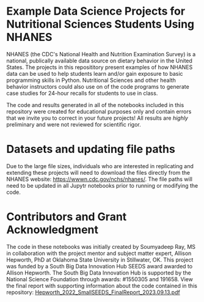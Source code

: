 # Example Data Science Projects for Nutritional Sciences Students Using NHANES
NHANES (the CDC's National Health and Nutrition Examination Survey) is a national, publically available data source on dietary behavior in the United States. The projects in this reposititory present examples of how NHANES data can be used to help students learn and/or gain exposure to basic programming skills in Python. 
Nutritional Sciences and other health behavior instructors could also use on of the code programs to generate case studies for 24-hour recalls for students to use in class.

The code and results generated in all of the notebooks included in this repository were created for educational purposes only and contain errors that we invite you to correct in your future projects! All results are *highly* preliminary and were not reviewed for scientific rigor. 

# Datasets and updating file paths
Due to the large file sizes, individuals who are interested in replicating and extending these projects will need to download the files directly from the NHANES website: https://wwwn.cdc.gov/nchs/nhanes/. The file paths will need to be updated in all Jupytr notebooks prior to running or modifying the code. 

# Contributors and Grant Acknowledgment 
The code in these notebooks was initially created by Soumyadeep Ray, MS in collaboration with the project mentor and subject matter expert, Allison Hepworth, PhD at Oklahoma State University in Stillwater, OK. This project was funded by a South Big Data Innovation Hub SEEDS award awarded to Allison Hepworth. The South Big Data Innovation Hub is supported by the National Science Foundation through awards: #1550305 and 191658. View the final report with supporting information about the code contained in this repository: 
[Hepworth_2022_SmallSEEDS_FinalReport_2023.09.13.pdf](https://github.com/allisonhepworth/NHANES/files/14894265/Hepworth_2022_SmallSEEDS_FinalReport_2023.09.13.pdf)
